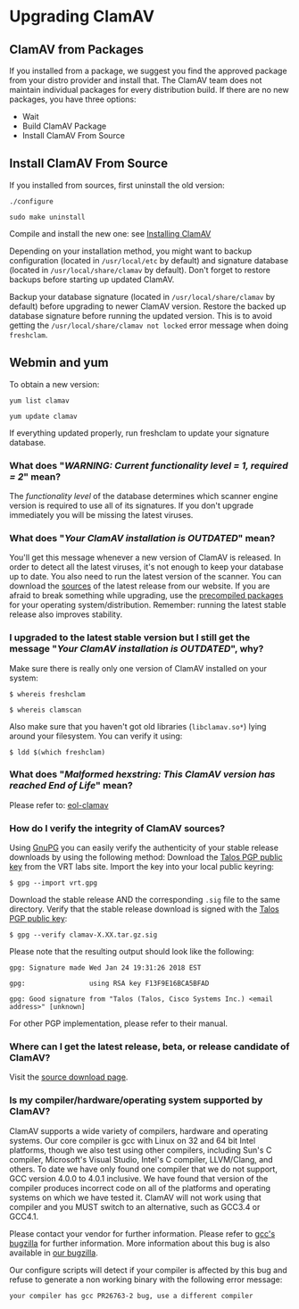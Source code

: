 # Upgrading ClamAV #

## ClamAV from Packages

If you installed from a package, we suggest you find the approved package from your distro provider and install that. The ClamAV team does not maintain individual packages for every distribution build.
If there are no new packages, you have three options:

* Wait
* Build ClamAV Package
* Install ClamAV From Source

## Install ClamAV From Source

If you installed from sources, first uninstall the old version:

`./configure`

`sudo make uninstall`

Compile and install the new one: see [Installing ClamAV]

Depending on your installation method, you might want to backup configuration (located in `/usr/local/etc` by default) and signature database (located in `/usr/local/share/clamav` by default). Don't forget to restore backups before starting up updated ClamAV.

Backup your database signature (located in `/usr/local/share/clamav` by default) before upgrading to newer ClamAV version. Restore the backed up database signature before running the updated version. This is to avoid getting the `/usr/local/share/clamav not locked` error message when doing `freshclam`.

## Webmin and yum

To obtain a new version:

`yum list clamav`

`yum update clamav`

If everything updated properly, run freshclam to update your signature database.

### What does "*WARNING:	Current functionality level = 1, required = 2*" mean?

The *functionality level* of the database determines which scanner engine version is required to use all of its signatures. If you don't upgrade immediately you will be missing the latest viruses.

### What does "*Your ClamAV installation is OUTDATED*" mean?

You'll get this message whenever a new version of ClamAV is released.  In order to detect all the latest viruses, it's not enough to keep your database up to date. You also need to run the latest version of the scanner. You can download the [sources] of the latest release from our website. If you are afraid to break something while upgrading, use  the [precompiled packages] for your operating system/distribution.  Remember: running the latest stable release also improves stability.

### I upgraded to the latest stable version but I still get the message "*Your ClamAV installation is OUTDATED*", why?

Make sure there is really only one version of ClamAV installed on your system:

`$ whereis freshclam`

`$ whereis clamscan`

Also make sure that you haven't got old libraries (`libclamav.so*`) lying around your filesystem. You can verify it using: 

`$ ldd $(which freshclam)`

### What does "*Malformed hexstring: This ClamAV version has reached End of Life*" mean?

Please refer to: [eol-clamav]

### How do I verify the integrity of ClamAV sources?

Using [GnuPG] you can easily verify the authenticity of your stable release downloads by using the following method: Download the [Talos PGP public key] from the VRT labs site. Import the key into your local public keyring:

`$ gpg --import vrt.gpg`
 
Download the stable release AND the corresponding `.sig` file to the same directory. Verify that the stable release download is signed with the [Talos PGP public key]: 

`$ gpg --verify clamav-X.XX.tar.gz.sig`

Please note that the resulting output should look like the following:

`gpg: Signature made Wed Jan 24 19:31:26 2018 EST`

`gpg:                using RSA key F13F9E16BCA5BFAD`

`gpg: Good signature from "Talos (Talos, Cisco Systems Inc.) <email address>" [unknown]`

For other PGP implementation, please refer to their manual.

### Where can I get the latest release, beta, or release candidate of ClamAV?

Visit the [source download page].

### Is my compiler/hardware/operating system supported by ClamAV?

ClamAV supports a wide variety of compilers, hardware and operating systems. Our core compiler is gcc with Linux on 32 and 64 bit Intel platforms, though we also test using other compilers, including Sun's C compiler, Microsoft's Visual Studio, Intel's C compiler, LLVM/Clang, and others. To date we have only found one compiler that we do not support, GCC version 4.0.0 to 4.0.1 inclusive. We have found that version of the compiler produces incorrect code on all of the platforms and operating systems on which we have tested it. ClamAV will not work using that compiler and you MUST switch to an alternative, such as GCC3.4 or GCC4.1.   

Please contact your vendor for further information. Please refer to [gcc's bugzilla] for further information. More information about this bug is also available in [our bugzilla].   

Our configure scripts will detect if your compiler is affected by this bug and refuse to generate a non working binary with the following error message:

`your compiler has gcc PR26763-2 bug, use a different compiler`


[eol-clamav]: http://www.clamav.net/documents/end-of-life-policy-eol
[GnuPG]: http://www.gnupg.org/
[sources]: https://github.com/Cisco-Talos/clamav-devel
[Wiki]: https://github.com/Cisco-Talos/clamav-faq/blob/master/faq/Upgrading.md
[precompiled packages]: http://www.clamav.net/download.html#otherversions 
[Talos PGP public key]: http://www.clamav.net/downloads#collapsePGP
[source download page]: http://www.clamav.net/downloads
[gcc's bugzilla]: https://gcc.gnu.org/bugzilla/show_bug.cgi?id=26763
[gcc's Options That Control Optimization]: https://gcc.gnu.org/onlinedocs/gcc/Optimize-Options.html
[our bugzilla]: https://bugzilla.clamav.net/
[Installing ClamAV]: http://www.clamav.net/documents/installing-clamav
